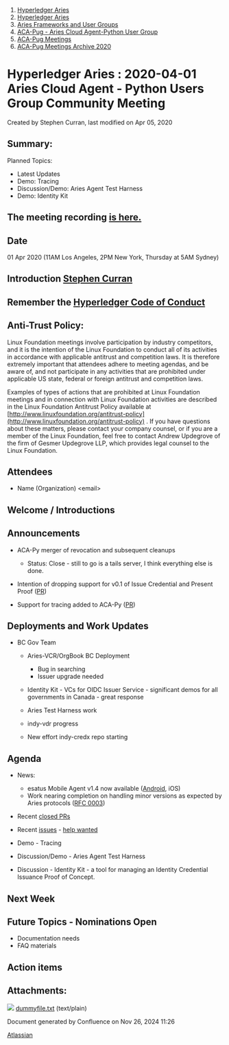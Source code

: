 1. [Hyperledger Aries](index.html)
2. [Hyperledger Aries](Hyperledger-Aries_18481154.html)
3. [Aries Frameworks and User Groups](Aries-Frameworks-and-User-Groups_18481290.html)
4. [ACA-Pug - Aries Cloud Agent-Python User Group](ACA-Pug---Aries-Cloud-Agent-Python-User-Group_18484248.html)
5. [ACA-Pug Meetings](ACA-Pug-Meetings_18484272.html)
6. [ACA-Pug Meetings Archive 2020](ACA-Pug-Meetings-Archive-2020_18513017.html)

# Hyperledger Aries : 2020-04-01 Aries Cloud Agent - Python Users Group Community Meeting

Created by Stephen Curran, last modified on Apr 05, 2020

## Summary:

Planned Topics:

- Latest Updates
- Demo: Tracing
- Discussion/Demo: Aries Agent Test Harness
- Demo: Identity Kit

## The meeting recording [is here.](#)

## Date

01 Apr 2020 (11AM Los Angeles, 2PM New York, Thursday at 5AM Sydney)

## Introduction [Stephen Curran](https://lf-hyperledger.atlassian.net/wiki/people/557058:d676f135-ecd6-465b-b7eb-f87976bf4569?ref=confluence)

## Remember the [Hyperledger Code of Conduct](https://lf-hyperledger.atlassian.net/wiki/spaces/HYP/pages/19595281/Hyperledger+Code+of+Conduct)

## Anti-Trust Policy:

Linux Foundation meetings involve participation by industry competitors, and it is the intention of the Linux Foundation to conduct all of its activities in accordance with applicable antitrust and competition laws. It is therefore extremely important that attendees adhere to meeting agendas, and be aware of, and not participate in any activities that are prohibited under applicable US state, federal or foreign antitrust and competition laws.

Examples of types of actions that are prohibited at Linux Foundation meetings and in connection with Linux Foundation activities are described in the Linux Foundation Antitrust Policy available at [http://www.linuxfoundation.org/antitrust-policy](http://www.linuxfoundation.org/antitrust-policy) . If you have questions about these matters, please contact your company counsel, or if you are a member of the Linux Foundation, feel free to contact Andrew Updegrove of the firm of Gesmer Updegrove LLP, which provides legal counsel to the Linux Foundation.

## Attendees

- Name (Organization) &lt;email&gt;

## Welcome / Introductions

## Announcements

- ACA-Py merger of revocation and subsequent cleanups
  
  - Status: Close - still to go is a tails server, I think everything else is done.
- Intention of dropping support for v0.1 of Issue Credential and Present Proof ([PR](https://github.com/hyperledger/aries-cloudagent-python/pull/416))
- Support for tracing added to ACA-Py ([PR](https://github.com/hyperledger/aries-cloudagent-python/pull/440))

## Deployments and Work Updates

- BC Gov Team
  
  - Aries-VCR/OrgBook BC Deployment
    
    - Bug in searching
    - Issuer upgrade needed
  - Identity Kit - VCs for OIDC Issuer Service - significant demos for all governments in Canada - great response
  - Aries Test Harness work
  - indy-vdr progress
  - New effort indy-credx repo starting

## Agenda

- News:
  
  - esatus Mobile Agent v1.4 now available ([Android](https://play.google.com/store/apps/details?id=com.esatus.wallet), iOS)
  - Work nearing completion on handling minor versions as expected by Aries protocols ([RFC 0003](https://github.com/hyperledger/aries-rfcs/tree/master/concepts/0003-protocols))
- Recent [closed PRs](https://github.com/hyperledger/aries-cloudagent-python/pulls?q=is%3Apr%20is%3Aclosed%20sort%3Aupdated-desc)
- Recent [issues](https://github.com/hyperledger/aries-cloudagent-python/issues?q=is%3Aissue%20is%3Aopen%20sort%3Aupdated-desc) - [help wanted](https://github.com/hyperledger/aries-cloudagent-python/issues?q=is%3Aissue%20is%3Aopen%20sort%3Aupdated-desc%20label%3A%22help%20wanted%22%20)
- Demo - Tracing
- Discussion/Demo - Aries Agent Test Harness
- Discussion - Identity Kit - a tool for managing an Identity Credential Issuance Proof of Concept.

## Next Week

## Future Topics - Nominations Open

- Documentation needs
- FAQ materials

## Action items

## Attachments:

![](images/icons/bullet_blue.gif) [dummyfile.txt](attachments/18485982/18513492.txt) (text/plain)

Document generated by Confluence on Nov 26, 2024 11:26

[Atlassian](http://www.atlassian.com/)
